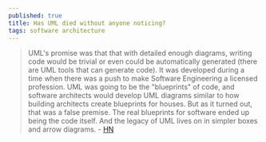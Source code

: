 ```yaml
---
published: true
title: Has UML died without anyone noticing?
tags: software architecture
---
```

> UML's promise was that that with detailed enough diagrams, writing code would be trivial or even could be automatically generated (there are UML tools that can generate code). It was developed during a time when there was a push to make Software Engineering a licensed profession. UML was going to be the "blueprints" of code, and software architects would develop UML diagrams similar to how building architects create blueprints for houses. But as it turned out, that was a false premise. The real blueprints for software ended up being the code itself. And the legacy of UML lives on in simpler boxes and arrow diagrams. - [HN](https://news.ycombinator.com/item?id=26934577)
